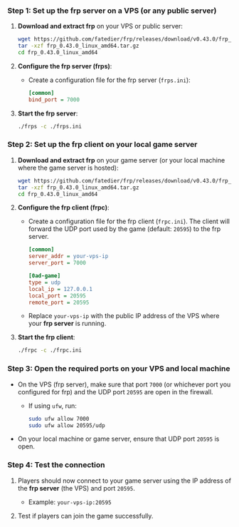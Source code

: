 

### Step 1: Set up the **frp** server on a VPS (or any public server)

1. **Download and extract frp** on your VPS or public server:
   ```bash
   wget https://github.com/fatedier/frp/releases/download/v0.43.0/frp_0.43.0_linux_amd64.tar.gz
   tar -xzf frp_0.43.0_linux_amd64.tar.gz
   cd frp_0.43.0_linux_amd64
   ```

2. **Configure the frp server (frps)**:
   - Create a configuration file for the frp server (`frps.ini`):
     ```ini
     [common]
     bind_port = 7000
     ```

3. **Start the frp server**:
   ```bash
   ./frps -c ./frps.ini
   ```

### Step 2: Set up the **frp** client on your local game server

1. **Download and extract frp** on your game server (or your local machine where the game server is hosted):
   ```bash
   wget https://github.com/fatedier/frp/releases/download/v0.43.0/frp_0.43.0_linux_amd64.tar.gz
   tar -xzf frp_0.43.0_linux_amd64.tar.gz
   cd frp_0.43.0_linux_amd64
   ```

2. **Configure the frp client (frpc)**:
   - Create a configuration file for the frp client (`frpc.ini`). The client will forward the UDP port used by the game (default: `20595`) to the frp server.
     ```ini
     [common]
     server_addr = your-vps-ip
     server_port = 7000

     [0ad-game]
     type = udp
     local_ip = 127.0.0.1
     local_port = 20595
     remote_port = 20595
     ```

   - Replace `your-vps-ip` with the public IP address of the VPS where your **frp server** is running.

3. **Start the frp client**:
   ```bash
   ./frpc -c ./frpc.ini
   ```

### Step 3: Open the required ports on your VPS and local machine

- On the VPS (frp server), make sure that port `7000` (or whichever port you configured for frp) and the UDP port `20595` are open in the firewall.
  - If using `ufw`, run:
    ```bash
    sudo ufw allow 7000
    sudo ufw allow 20595/udp
    ```

- On your local machine or game server, ensure that UDP port `20595` is open.

### Step 4: Test the connection

1. Players should now connect to your game server using the IP address of the **frp server** (the VPS) and port `20595`.
   - Example: `your-vps-ip:20595`

2. Test if players can join the game successfully.


